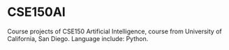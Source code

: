 # CSE150AI
Course projects of CSE150 Artificial Intelligence, course from University of California, San Diego. Language include: Python.

